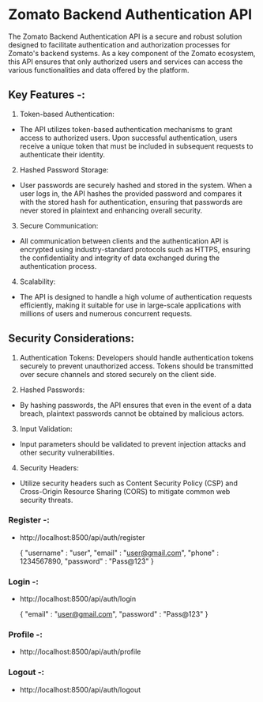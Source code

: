 # Zomato Backend Authentication API

The Zomato Backend Authentication API is a secure and robust solution designed to facilitate authentication and authorization processes for Zomato's backend systems. As a key component of the Zomato ecosystem, this API ensures that only authorized users and services can access the various functionalities and data offered by the platform.

## Key Features -: 

1. Token-based Authentication: 
- The API utilizes token-based authentication mechanisms to grant access to authorized users. Upon successful authentication, users receive a unique token that must be included in subsequent requests to authenticate their identity.

2. Hashed Password Storage:
- User passwords are securely hashed and stored in the system. When a user logs in, the API hashes the provided password and compares it with the stored hash for authentication, ensuring that passwords are never stored in plaintext and enhancing overall security.

3. Secure Communication: 
- All communication between clients and the authentication API is encrypted using industry-standard protocols such as HTTPS, ensuring the confidentiality and integrity of data exchanged during the authentication process.

4. Scalability:
-  The API is designed to handle a high volume of authentication requests efficiently, making it suitable for use in large-scale applications with millions of users and numerous concurrent requests.


## Security Considerations:

1. Authentication Tokens: 
Developers should handle authentication tokens securely to prevent unauthorized access. Tokens should be transmitted over secure channels and stored securely on the client side.

2. Hashed Passwords:
- By hashing passwords, the API ensures that even in the event of a data breach, plaintext passwords cannot be obtained by malicious actors.

3. Input Validation: 
- Input parameters should be validated to prevent injection attacks and other security vulnerabilities.

4. Security Headers: 
- Utilize security headers such as Content Security Policy (CSP) and Cross-Origin Resource Sharing (CORS) to mitigate common web security threats.


### Register -: 
- http://localhost:8500/api/auth/register

    {
        "username" : "user",
        "email" : "user@gmail.com",
        "phone" : 1234567890,
        "password" : "Pass@123"
    }

### Login -: 
- http://localhost:8500/api/auth/login

    {
        "email" : "user@gmail.com",
        "password" : "Pass@123"
    }


### Profile -: 
- http://localhost:8500/api/auth/profile

### Logout -: 
- http://localhost:8500/api/auth/logout

